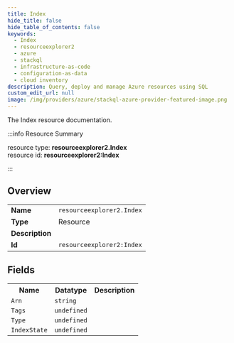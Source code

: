 ```yaml
---
title: Index
hide_title: false
hide_table_of_contents: false
keywords:
  - Index
  - resourceexplorer2
  - azure
  - stackql
  - infrastructure-as-code
  - configuration-as-data
  - cloud inventory
description: Query, deploy and manage Azure resources using SQL
custom_edit_url: null
image: /img/providers/azure/stackql-azure-provider-featured-image.png
---
```

The Index resource documentation.

:::info Resource Summary

<div class="row">
<div class="providerDocColumn">
<span>resource type:&nbsp;<b>resourceexplorer2.Index</b></span><br />
<span>resource id:&nbsp;<b>resourceexplorer2:Index</b></span><br />
</div>
</div>

:::

## Overview
<table><tbody>
<tr><td><b>Name</b></td><td><code>resourceexplorer2.Index</code></td></tr>
<tr><td><b>Type</b></td><td>Resource</td></tr>
<tr><td><b>Description</b></td><td></td></tr>
<tr><td><b>Id</b></td><td><code>resourceexplorer2:Index</code></td></tr>
</tbody></table>

## Fields
<table><tbody>
<tr><th>Name</th><th>Datatype</th><th>Description</th></tr>
<tr><td><code>Arn</code></td><td><code>string</code></td><td></td></tr><tr><td><code>Tags</code></td><td><code>undefined</code></td><td></td></tr><tr><td><code>Type</code></td><td><code>undefined</code></td><td></td></tr><tr><td><code>IndexState</code></td><td><code>undefined</code></td><td></td></tr>
</tbody></table>